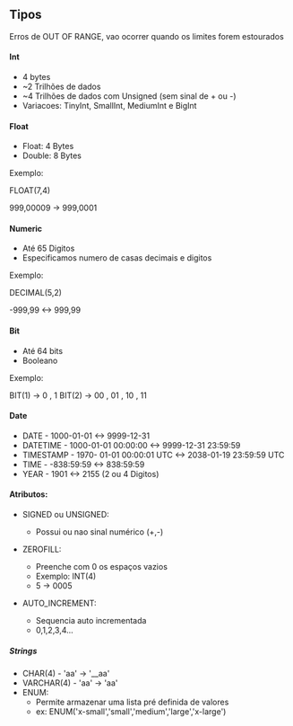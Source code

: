 ## Tipos
Erros de OUT OF RANGE, vao ocorrer quando os limites forem estourados

#### Int

- 4 bytes
- ~2 Trilhões de dados
- ~4 Trilhões de dados com Unsigned (sem sinal de + ou -)
- Variacoes: TinyInt, SmallInt, MediumInt e BigInt
  
#### Float

- Float: 4 Bytes
- Double: 8 Bytes

Exemplo:

FLOAT(7,4)

999,00009  ->  999,0001

#### Numeric
- Até 65 Digitos
- Especificamos numero de casas decimais e digitos

Exemplo:

DECIMAL(5,2)

-999,99 <-> 999,99


#### Bit
- Até 64 bits
- Booleano


Exemplo:

BIT(1) -> 0 , 1
BIT(2) -> 00 , 01 , 10 , 11


#### Date

- DATE - 1000-01-01 <-> 9999-12-31
- DATETIME - 1000-01-01 00:00:00 <-> 9999-12-31 23:59:59
- TIMESTAMP - 1970- 01-01 00:00:01 UTC <-> 2038-01-19 23:59:59 UTC
- TIME - -838:59:59 <-> 838:59:59
- YEAR - 1901 <-> 2155 (2 ou 4 Digitos)

#### Atributos:

- SIGNED ou UNSIGNED:
  - Possui ou nao sinal numérico (+,-)

- ZEROFILL:
  - Preenche com 0 os espaços vazios
  - Exemplo: INT(4)
  - 5  ->  0005

- AUTO_INCREMENT:
  - Sequencia auto incrementada
  - 0,1,2,3,4...



##### Strings

- CHAR(4) - 'aa' -> '__aa' 
- VARCHAR(4) - 'aa' -> 'aa'
- ENUM:
  - Permite armazenar uma lista pré definida de valores
  - ex: ENUM('x-small','small','medium','large','x-large')
 



